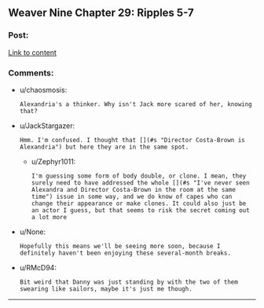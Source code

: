 ## Weaver Nine Chapter 29: Ripples 5-7

### Post:

[Link to content](https://www.fanfiction.net/s/10898446/29/Weaver-Nine)

### Comments:

- u/chaosmosis:
  ```
  Alexandria's a thinker. Why isn't Jack more scared of her, knowing that?
  ```

- u/JackStargazer:
  ```
  Hmm. I'm confused. I thought that [](#s "Director Costa-Brown is Alexandria") but here they are in the same spot.
  ```

  - u/Zephyr1011:
    ```
    I'm guessing some form of body double, or clone. I mean, they surely need to have addressed the whole [](#s "I've never seen Alexandra and Director Costa-Brown in the room at the same time") issue in some way, and we do know of capes who can change their appearance or make clones. It could also just be an actor I guess, but that seems to risk the secret coming out a lot more
    ```

- u/None:
  ```
  Hopefully this means we'll be seeing more soon, because I definitely haven't been enjoying these several-month breaks.
  ```

- u/RMcD94:
  ```
  Bit weird that Danny was just standing by with the two of them swearing like sailors, maybe it's just me though.
  ```

---

